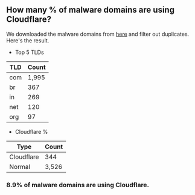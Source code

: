 ## How many % of malware domains are using Cloudflare?


We downloaded the malware domains from [here](https://urlhaus.abuse.ch) and filter out duplicates.
Here's the result.


[//]: # (start replacement)


- Top 5 TLDs

| TLD | Count |
| --- | --- |
| com | 1,995 |
| br | 367 |
| in | 269 |
| net | 120 |
| org | 97 |


- Cloudflare %

| Type | Count |
| --- | --- |
| Cloudflare | 344 |
| Normal | 3,526 |


### 8.9% of malware domains are using Cloudflare.
